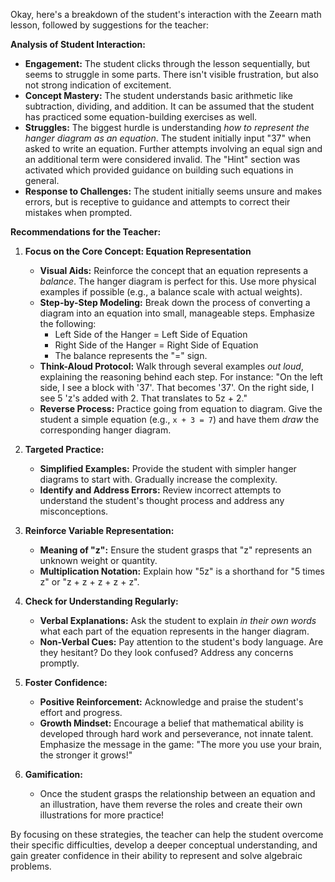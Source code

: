Okay, here's a breakdown of the student's interaction with the Zeearn math lesson, followed by suggestions for the teacher:

**Analysis of Student Interaction:**

*   **Engagement:** The student clicks through the lesson sequentially, but seems to struggle in some parts. There isn't visible frustration, but also not strong indication of excitement.
*   **Concept Mastery:** The student understands basic arithmetic like subtraction, dividing, and addition. It can be assumed that the student has practiced some equation-building exercises as well.
*   **Struggles:** The biggest hurdle is understanding *how to represent the hanger diagram as an equation*. The student initially input "37" when asked to write an equation. Further attempts involving an equal sign and an additional term were considered invalid. The "Hint" section was activated which provided guidance on building such equations in general.
*   **Response to Challenges:** The student initially seems unsure and makes errors, but is receptive to guidance and attempts to correct their mistakes when prompted.

**Recommendations for the Teacher:**

1.  **Focus on the Core Concept: Equation Representation**
    *   **Visual Aids:** Reinforce the concept that an equation represents a *balance*. The hanger diagram is perfect for this. Use more physical examples if possible (e.g., a balance scale with actual weights).
    *   **Step-by-Step Modeling:** Break down the process of converting a diagram into an equation into small, manageable steps. Emphasize the following:
        *   Left Side of the Hanger = Left Side of Equation
        *   Right Side of the Hanger = Right Side of Equation
        *   The balance represents the "=" sign.
    *   **Think-Aloud Protocol:** Walk through several examples *out loud*, explaining the reasoning behind each step. For instance: "On the left side, I see a block with '37'. That becomes '37'. On the right side, I see 5 'z's added with 2. That translates to 5z + 2."
    *   **Reverse Process:** Practice going from equation to diagram. Give the student a simple equation (e.g., `x + 3 = 7`) and have them *draw* the corresponding hanger diagram.
2.  **Targeted Practice:**

    *   **Simplified Examples:** Provide the student with simpler hanger diagrams to start with. Gradually increase the complexity.
    *   **Identify and Address Errors:** Review incorrect attempts to understand the student's thought process and address any misconceptions.
3.  **Reinforce Variable Representation:**

    *   **Meaning of "z":** Ensure the student grasps that "z" represents an unknown weight or quantity.
    *   **Multiplication Notation:** Explain how "5z" is a shorthand for "5 times z" or "z + z + z + z + z".
4.  **Check for Understanding Regularly:**

    *   **Verbal Explanations:** Ask the student to explain *in their own words* what each part of the equation represents in the hanger diagram.
    *   **Non-Verbal Cues:** Pay attention to the student's body language. Are they hesitant? Do they look confused? Address any concerns promptly.

5.  **Foster Confidence:**

    *   **Positive Reinforcement:** Acknowledge and praise the student's effort and progress.
    *   **Growth Mindset:** Encourage a belief that mathematical ability is developed through hard work and perseverance, not innate talent. Emphasize the message in the game: "The more you use your brain, the stronger it grows!"
6.  **Gamification:**
    * Once the student grasps the relationship between an equation and an illustration, have them reverse the roles and create their own illustrations for more practice!

By focusing on these strategies, the teacher can help the student overcome their specific difficulties, develop a deeper conceptual understanding, and gain greater confidence in their ability to represent and solve algebraic problems.
